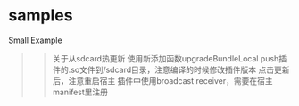 # samples
Small Example
>> 关于从sdcard热更新
   使用新添加函数upgradeBundleLocal
   push插件的.so文件到/sdcard目录，注意编译的时候修改插件版本
   点击更新后，注意重启宿主
>> 插件中使用broadcast receiver，需要在宿主manifest里注册